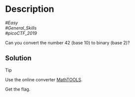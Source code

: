 # Description

_#Easy_<br>
_#General_Skills_<br>
_#picoCTF_2019_<br>

Can you convert the number 42 (base 10) to binary (base 2)?

## Solution

> [!TIP]
> Use the online converter [MathTOOLS](https://math.tools/calculator/base/10-2).

Get the flag.
